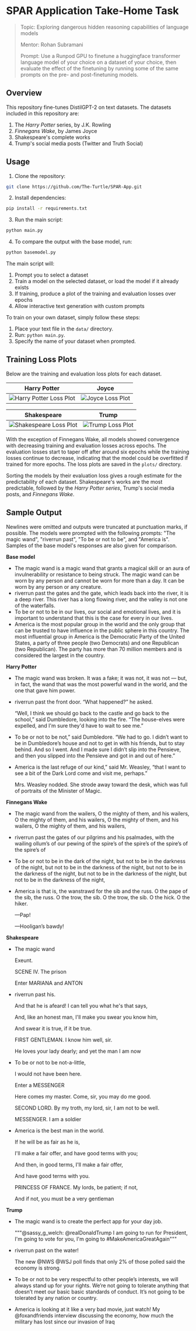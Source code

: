 # SPAR Application Take-Home Task

> Topic: Exploring dangerous hidden reasoning capabilities of language models
>
> Mentor: Rohan Subramani
>
> Prompt: Use a Runpod GPU to finetune a huggingface transformer language model of your choice on a dataset of your choice, then evaluate the effect of the finetuning by running some of the same prompts on the pre- and post-finetuning models.

## Overview

This repository fine-tunes DistilGPT-2 on text datasets. The datasets included in this repository are:

1. The *Harry Potter* series, by J.K. Rowling
2. *Finnegans Wake*, by James Joyce
3. Shakespeare's complete works
4. Trump's social media posts (Twitter and Truth Social)

## Usage

1. Clone the repository:
```bash
git clone https://github.com/The-Turtle/SPAR-App.git
```
2. Install dependencies:
```bash
pip install -r requirements.txt
```
3. Run the main script:
```bash
python main.py
```
4. To compare the output with the base model, run:
```bash
python basemodel.py
```

The main script will:
1. Prompt you to select a dataset
2. Train a model on the selected dataset, or load the model if it already exists
3. If training, produce a plot of the training and evaluation losses over epochs
4. Allow interactive text generation with custom prompts

To train on your own dataset, simply follow these steps:
1. Place your text file in the `data/` directory.
2. Run: `python main.py`.
3. Specify the name of your dataset when prompted.

## Training Loss Plots

Below are the training and evaluation loss plots for each dataset.

**Harry Potter** | **Joyce**
---|---
![Harry Potter Loss Plot](plots/harrypotter.png) | ![Joyce Loss Plot](plots/joyce.png)

**Shakespeare** | **Trump**
---|---
![Shakespeare Loss Plot](plots/shakespeare.png) | ![Trump Loss Plot](plots/trump.png)

With the exception of Finnegans Wake, all models showed convergence with decreasing training and evaluation losses across epochs. The evaluation losses start to taper off after around six epochs while the training losses continue to decrease, indicating that the model could be overfitted if trained for more epochs. The loss plots are saved in the `plots/` directory.

Sorting the models by their evaluation loss gives a rough estimate for the predictability of each dataset. Shakespeare's works are the most predictable, followed by the *Harry Potter series*, Trump's social media posts, and *Finnegans Wake*.

## Sample Output

Newlines were omitted and outputs were truncated at punctuation marks, if possible. The models were prompted with the following prompts: "The magic wand", "riverrun past", "To be or not to be", and "America is". Samples of the base model's responses are also given for comparison.

**Base model**
- The magic wand is a magic wand that grants a magical skill or an aura of invulnerability or resistance to being struck. The magic wand can be worn by any person and cannot be worn for more than a day. It can be worn by any person or any creature.
- riverrun past the gates and the gate, which leads back into the river, it is a deep river. This river has a long flowing river, and the valley is not one of the waterfalls.
- To be or not to be in our lives, our social and emotional lives, and it is important to understand that this is the case for every in our lives.
- America is the most popular group in the world and the only group that can be trusted to have influence in the public sphere in this country. The most influential group in America is the Democratic Party of the United States, a party of three people (two Democrats) and one Republican (two Republican). The party has more than 70 million members and is considered the largest in the country.

**Harry Potter**
- The magic wand was broken. It was a fake; it was not, it was not — but, in fact, the wand that was the most powerful wand in the world, and the one that gave him power.
- riverrun past the front door. “What happened?” he asked.

  “Well, I think we should go back to the castle and go back to the school,” said Dumbledore, looking into the fire. “The house-elves were expelled, and I'm sure they'd have to wait to see me.”
- To be or not to be not,” said Dumbledore. “We had to go. I didn’t want to be in Dumbledore’s house and not to get in with his friends, but to stay behind. And so I went. And I made sure I didn’t slip into the Pensieve, and then you slipped into the Pensieve and got in and out of here.”
- America is the last refuge of our kind,” said Mr. Weasley, “that I want to see a bit of the Dark Lord come and visit me, perhaps.”

  Mrs. Weasley nodded. She strode away toward the desk, which was full of portraits of the Minister of Magic.

**Finnegans Wake**
- The magic wand from the wailers, O the mighty of them, and his wailers, O the mighty of them, and his wailers, O the mighty of them, and his wailers, O the mighty of them, and his wailers,
- riverrun past the gates of our pilgrims and his psalmades, with the wailing ollum’s of our pewing of the spire’s of the spire’s of the spire’s of the spire’s of
- To be or not to be in the dark of the night, but not to be in the darkness of the night, but not to be in the darkness of the night, but not to be in the darkness of the night, but not to be in the darkness of the night, but not to be in the darkness of the night,
- America is that is, the wanstrawd for the sib and the russ. O the pape of the sib, the russ. O the trow, the sib. O the trow, the sib. O the hick. O the hiker.

  —Pap!

  —Hooligan’s bawdy!

**Shakespeare**
- The magic wand

  Exeunt.

  SCENE IV. The prison

  Enter MARIANA and ANTON
- riverrun past his.

  And that he is afeard! I can tell you what he's that says,

  And, like an honest man, I'll make you swear you know him,

  And swear it is true, if it be true.

  FIRST GENTLEMAN. I know him well, sir.

  He loves your lady dearly; and yet the man I am now
- To be or not to be not-a-little,

  I would not have been here.

  Enter a MESSENGER

  Here comes my master. Come, sir, you may do me good.

  SECOND LORD. By my troth, my lord, sir, I am not to be well.

  MESSENGER. I am a soldier
- America is the best man in the world.

  If he will be as fair as he is,

  I'll make a fair offer, and have good terms with you;

  And then, in good terms, I'll make a fair offer,

  And have good terms with you.

  PRINCESS OF FRANCE. My lords, be patient; if not,

  And if not, you must be a very gentleman

**Trump**
- The magic wand is to create the perfect app for your day job.

  """@sassy_g_welch: @realDonaldTrump I am going to run for President, I'm going to vote for you, I'm going to #MakeAmericaGreatAgain"""
- riverrun past  on the water!

  The new @NWS @WSJ poll finds that only 2% of those polled said the economy is strong.
- To be or not to be very respectful to other people’s interests, we will always stand up for your rights. We’re not going to tolerate anything that doesn’t meet our basic basic standards of conduct. It’s not going to be tolerated by any nation or country.
- America is looking at it like a very bad movie, just watch! My @foxandfriends interview discussing the economy, how much the military has lost since our invasion of Iraq
